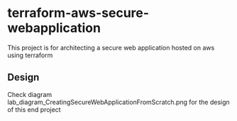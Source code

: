 # terraform-aws-secure-webapplication
This project is for architecting a secure web application hosted on aws using terraform 

Design
-------------------------
Check diagram lab_diagram_CreatingSecureWebApplicationFromScratch.png for the design of this end project
